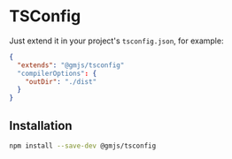 # TSConfig

Just extend it in your project's `tsconfig.json`, for example:

```json
{
  "extends": "@gmjs/tsconfig"
  "compilerOptions": {
    "outDir": "./dist"
  }
}
```

## Installation

```bash
npm install --save-dev @gmjs/tsconfig
```
